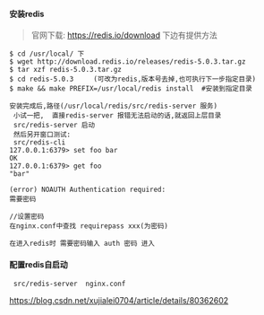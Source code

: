 #### 安装redis

> 官网下载: https://redis.io/download 下边有提供方法

```
$ cd /usr/local/ 下
$ wget http://download.redis.io/releases/redis-5.0.3.tar.gz
$ tar xzf redis-5.0.3.tar.gz
$ cd redis-5.0.3     (可改为redis,版本号去掉,也可执行下一步指定目录)
$ make && make PREFIX=/usr/local/redis install  #安装到指定目录

安装完成后,路径(/usr/local/redis/src/redis-server 服务)
 小试一把,  直接redis-server 报错无法启动的话,就返回上层目录
 src/redis-server 启动  
 然后另开窗口测试:
 src/redis-cli  
127.0.0.1:6379> set foo bar
OK
127.0.0.1:6379> get foo
"bar"

(error) NOAUTH Authentication required:
需要密码

//设置密码
在nginx.conf中查找 requirepass xxx(为密码)

在进入redis时 需要密码输入 auth 密码 进入
```

#### 配置redis自启动 
```
 src/redis-server  nginx.conf

```


https://blog.csdn.net/xujialei0704/article/details/80362602




